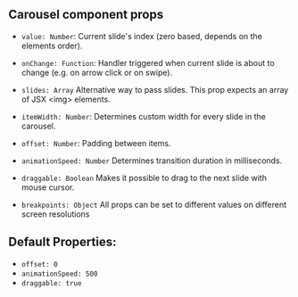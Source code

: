 ## Carousel component props

* ```value: Number```: Current slide's index (zero based, depends on the elements order).

* ```onChange: Function```: Handler triggered when current slide is about to change (e.g. on arrow click or on swipe).

* ```slides: Array``` Alternative way to pass slides. This prop expects an array of JSX \<img\> elements.

* ```itemWidth: Number```: Determines custom width for every slide in the carousel.

* ```offset: Number```: Padding between items.

* ```animationSpeed: Number``` Determines transition duration in milliseconds.

* ```draggable: Boolean``` Makes it possible to drag to the next slide with mouse cursor.

* ```breakpoints: Object``` All props can be set to different values on different screen resolutions

## Default Properties:
 
- ```offset: 0```
- ```animationSpeed: 500```
- ```draggable: true```
